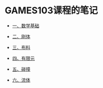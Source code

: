 # GAMES103课程的笔记



- [一、数学基础][数学基础]

  [数学基础]: /GAMES103/1Math_Background.md

- [二、刚体][刚体]

[刚体]: /GAMES103/2RigidBody.md

- [三、布料][布料]

  [布料]: /GAMES103/3Cloth.md

- [四、有限元][有限元]

  [有限元]: /GAMES103/4Finite_Element.md

- [五、碰撞][碰撞]

  [碰撞]: /GAMES103/5Collision.md

- [六、流体][流体]

  [流体]: /GAMES103/6Fluid.md

  

